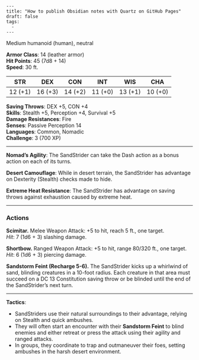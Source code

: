 ```
---
title: "How to publish Obsidian notes with Quartz on GitHub Pages"
draft: false
tags:
  - 
---
```


Medium humanoid (human), neutral

**Armor Class**: 14 (leather armor)  
**Hit Points**: 45 (7d8 + 14)  
**Speed**: 30 ft.

|STR|DEX|CON|INT|WIS|CHA|
|---|---|---|---|---|---|
|12 (+1)|16 (+3)|14 (+2)|11 (+0)|13 (+1)|10 (+0)|

**Saving Throws**: DEX +5, CON +4  
**Skills**: Stealth +5, Perception +4, Survival +5  
**Damage Resistances**: Fire  
**Senses**: Passive Perception 14  
**Languages**: Common, Nomadic  
**Challenge**: 3 (700 XP)

---

**Nomad’s Agility**: The SandStrider can take the Dash action as a bonus action on each of its turns.

**Desert Camouflage**: While in desert terrain, the SandStrider has advantage on Dexterity (Stealth) checks made to hide.

**Extreme Heat Resistance**: The SandStrider has advantage on saving throws against exhaustion caused by extreme heat.

---

### **Actions**

**Scimitar.** Melee Weapon Attack: +5 to hit, reach 5 ft., one target.  
_Hit_: 7 (1d6 + 3) slashing damage.

**Shortbow.** Ranged Weapon Attack: +5 to hit, range 80/320 ft., one target.  
_Hit_: 6 (1d6 + 3) piercing damage.

**Sandstorm Feint (Recharge 5-6).** The SandStrider kicks up a whirlwind of sand, blinding creatures in a 10-foot radius. Each creature in that area must succeed on a DC 13 Constitution saving throw or be blinded until the end of the SandStrider’s next turn.

---

**Tactics**:

- SandStriders use their natural surroundings to their advantage, relying on Stealth and quick ambushes.
- They will often start an encounter with their **Sandstorm Feint** to blind enemies and either retreat or press the attack using their agility and ranged attacks.
- In groups, they coordinate to trap and outmaneuver their foes, setting ambushes in the harsh desert environment.